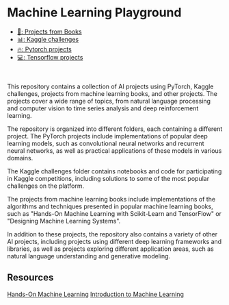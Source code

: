 # Machine Learning Playground

<ul>
    <li>
        <a href="https://github.com/Daniele1209/Machine-Learning-Playground/tree/master/Books">
            📔: Projects from Books
        </a>
    </li>
    <li>
        <a href="https://github.com/Daniele1209/Machine-Learning-Playground/tree/master/Kaggle">
            📊: Kaggle challenges
        </a>
    </li>
    <li>
        <a href="https://github.com/Daniele1209/Machine-Learning-Playground/tree/master/Pytorch">
            🔥: Pytorch projects
        </a>
    </li>
    <li>
        <a href="https://github.com/Daniele1209/Machine-Learning-Playground/tree/master/Tensorflow%20training">
            💻: Tensorflow projects
        </a>
    </li>
</ul>

</br>

This repository contains a collection of AI projects using PyTorch, Kaggle challenges, projects from machine learning books, and other projects. The projects cover a wide range of topics, from natural language processing and computer vision to time series analysis and deep reinforcement learning.

The repository is organized into different folders, each containing a different project. The PyTorch projects include implementations of popular deep learning models, such as convolutional neural networks and recurrent neural networks, as well as practical applications of these models in various domains.

The Kaggle challenges folder contains notebooks and code for participating in Kaggle competitions, including solutions to some of the most popular challenges on the platform.

The projects from machine learning books include implementations of the algorithms and techniques presented in popular machine learning books, such as "Hands-On Machine Learning with Scikit-Learn and TensorFlow" or "Designing Machine Learning Systems".

In addition to these projects, the repository also contains a variety of other AI projects, including projects using different deep learning frameworks and libraries, as well as projects exploring different application areas, such as natural language understanding and generative modeling.

## Resources
[Hands-On Machine Learning](https://www.oreilly.com/library/view/hands-on-machine-learning/9781492032632/)
[Introduction to Machine Learning](https://www.oreilly.com/library/view/introduction-to-machine/9781449369880/)

